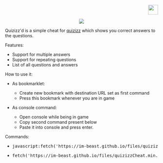 <a href="/POLISH.md"> <p align="right"> <img src="https://imgur.com/ExlsHUM.png" width=32 height=32> </p> </a>
<p align="center"> <img src="https://imgur.com/KvQPIyK.png"> </p>

Quizizz'd is a simple cheat for [quizizz](https://quizizz.com) which shows you correct answers to the questions. </h1>

Features:
 * Support for multiple answers
 * Support for repeating questions
 * List of all questions and answers

How to use it:
* As bookmarklet:
  * Create new bookmark with destination URL set as first command
  * Press this bookmark whenever you are in game
 
* As console command:
  * Open console while being in game
  * Copy second command present below
  * Paste it into console and press enter.
 
Commands:
 * <pre>javascript:fetch('https://im-beast.github.io/files/quizizzCheat.min.js').then(response=>response.text().then(text=>eval(text)))</pre>
 * <pre>fetch('https://im-beast.github.io/files/quizizzCheat.min.js').then(response=>response.text().then(text=>eval(text)))</pre>
